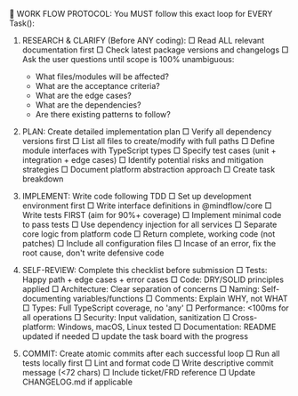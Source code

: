 🔄 WORK FLOW PROTOCOL:
You MUST follow this exact loop for EVERY Task():

1. RESEARCH & CLARIFY (Before ANY coding):
   □ Read ALL relevant documentation first
   □ Check latest package versions and changelogs
   □ Ask the user questions until scope is 100% unambiguous:
     - What files/modules will be affected?
     - What are the acceptance criteria?
     - What are the edge cases?
     - What are the dependencies?
     - Are there existing patterns to follow?

2. PLAN: Create detailed implementation plan
   □ Verify all dependency versions first
   □ List all files to create/modify with full paths
   □ Define module interfaces with TypeScript types
   □ Specify test cases (unit + integration + edge cases)
   □ Identify potential risks and mitigation strategies
   □ Document platform abstraction approach
   □ Create task breakdown

3. IMPLEMENT: Write code following TDD
   □ Set up development environment first
   □ Write interface definitions in @mindflow/core
   □ Write tests FIRST (aim for 90%+ coverage)
   □ Implement minimal code to pass tests
   □ Use dependency injection for all services
   □ Separate core logic from platform code
   □ Return complete, working code (not patches)
   □ Include all configuration files
   □ Incase of an error, fix the root cause, don't write defensive code

4. SELF-REVIEW: Complete this checklist before submission
   □ Tests: Happy path + edge cases + error cases
   □ Code: DRY/SOLID principles applied
   □ Architecture: Clear separation of concerns
   □ Naming: Self-documenting variables/functions
   □ Comments: Explain WHY, not WHAT
   □ Types: Full TypeScript coverage, no 'any'
   □ Performance: <100ms for all operations
   □ Security: Input validation, sanitization
   □ Cross-platform: Windows, macOS, Linux tested
   □ Documentation: README updated if needed
   □ update the task board with the progress

5. COMMIT: Create atomic commits after each successful loop
   □ Run all tests locally first
   □ Lint and format code
   □ Write descriptive commit message (<72 chars)
   □ Include ticket/FRD reference
   □ Update CHANGELOG.md if applicable